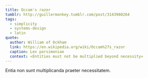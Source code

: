 ```yaml
---
title: Occam's razor
tumblr: http://guillermonkey.tumblr.com/post/3143960264
tags:
  - simplicity
  - systems-design
  - latin
quote:
  author: William of Ockham
  link: https://en.wikipedia.org/wiki/Occam%27s_razor
  caption: Lex parsimoniae
  context: «Entities must not be multiplied beyond necessity»
---
```


Entia non sunt multiplicanda praeter necessitatem.
